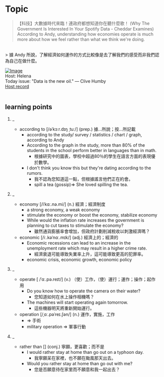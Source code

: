 # Topic

> 【科技】大數據時代來臨！連政府都想知道你在聽什麼歌！ (Why The Government Is Interested In Your Spotify Data - Cheddar Examines) <br>
> According to Andy, understanding how economies operate is much more about how we feel rather than what we think we're doing.
 <br>
> 據 Andy 所說，了解經濟如何運作的方式比較像是去了解我們的感受而非我們認為自己在做什麼。

 <br>

[![Image](https://cdn.voicetube.com/assets/thumbnails/qHHbqEhU0gc.jpg)](https://www.youtube.com/embed/qHHbqEhU0gc?rel=0&showinfo=0&cc_load_policy=0&controls=1&autoplay=1&iv_load_policy=3&playsinline=1&wmode=transparent&start=214&end=223&enablejsapi=1&origin=https://tw.voicetube.com&widgetid=1)<br>
Host: Helena
<br>Today issue: "Data is the new oil." — Clive Humby
<br>
[Host record](https://cdn.voicetube.com/tmp/everyday_records/100000164773663/3549.mp3)
<br><br>
## learning points
1. _
	* according to [/əˈkɔːr.dɪŋ ˌtuː/] (prep.) 據…所說；按…所記載
		- according to the study/ survey / statistics / chart / graph, according to Andy
		- According to the graph in the study, more than 80% of the students in the school perform better in languages than in math.
			+ 根據研究中的圖表，學校中超過80％的學生在語言方面的表現優於數學。
		- I don't think you know this but they're dating according to the rumors.
			+ 我不認為您知道這一點，但根據謠言他們正在約會。
			+ spill a tea (gossip)=> She loved spilling the tea.

2. _
	* economy [/iˈkɑː.nə.mi/] (n.) 經濟；經濟制度
		- a strong economy, a weak economy
		- stimulate the economy or boost the economy, stabilize economy
		- While would the inflation rate increases the government is planning to cut taxes to stimulate the economy?
			+ 雖然通貨膨脹率會增加，但政府計劃削減稅收以刺激經濟嗎？
	* economic [/iː.kəˈnɑː.mɪk/] (adj.) 經濟上的；經濟的
		- Economic recessions can lead to an increase in the unemployment rate which may result in a higher crime rate.
			+ 經濟衰退可能導致失業率上升，這可能導致更高的犯罪率。
		- economic crisis, economic growth, economic policy

3. _
	* operate [ /ˈɑː.pə.reɪt/] (v.) （使）工作，（使）運行；運作；操作；起作用
		- Do you know how to operate the camera on their water?
			+ 您知道如何在水上操作相機嗎？
		- The machines will start operating again tomorrow.
			+ 這些機器明天將重新開始運行。
	* operation [/ˌɑː.pəˈreɪ.ʃən/] (n.) 運作，實施，工作
		- => 手術
		- military operation => 軍事行動

4. _
	* rather than [] (conj.) 寧願，更喜歡；而不是
		- I would rather stay at home than go out on a typhoon day.
			+ 我寧願呆在家裡，也不願在颱風那天出去。
		- Would you rather stay at home than go out with me?
			+ 您是否願意待在家里而不願意和我一起出去？

